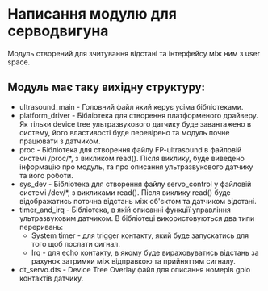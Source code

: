 # Написання модулю для серводвигуна

Модуль створений для зчитування відстані та інтерфейсу між ним з user space.

## Модуль має таку вихідну структуру:
- ultrasound_main - Головний файл який керує усіма бібліотеками.
- platform_driver - Бібліотека для створення платформеного драйверу. Як тільки device tree ультразвукового датчику буде завантажено в систему, його властивості буде перевірено та модуль почне працювати з датчиком. 
- proc - Бібліотека для створення файлу  FP-ultrasound в файловій системі /proc/*, з викликом read(). Після виклику, буде виведено інформацію про модуль, та про описання ультразвукового датчику та його роботи.
- sys_dev - Бібліотека для створення файлу servo_control у файловій системі /dev/*, з викликами read(). Після виклику read() буде відображатись поточна відстань між об'єктом та датчиком відстані.
- timer_and_irq - Бібліотека, в якій описанні функції управління ультразвуковим датчиком. В бібліотеці використовуються два типи переривань:
	- System timer - для trigger контакту, який буде запускатись для того щоб послати сигнал.
	- Irq - для echo контакту, в якому буде вираховуватись відстань за рахунок затримки між відправкою та прийняттям сигналу.
- dt_servo.dts - Device Tree Overlay файл для описання номерів gpio контактів датчику. 